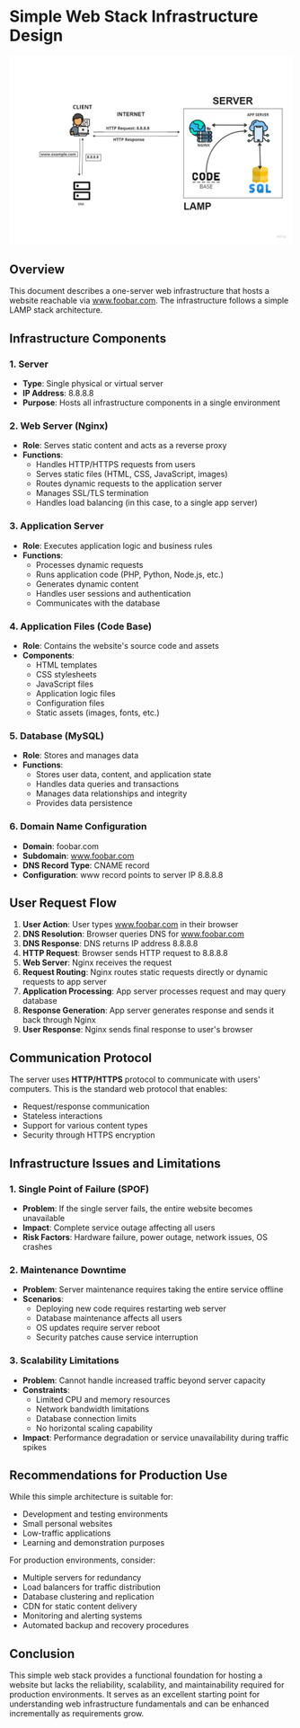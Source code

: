 # Simple Web Stack Infrastructure Design

![Simple Web Stack Infrastructure](single_server.jpeg)

## Overview
This document describes a one-server web infrastructure that hosts a website reachable via www.foobar.com. The infrastructure follows a simple LAMP stack architecture.

## Infrastructure Components

### 1. Server
- **Type**: Single physical or virtual server
- **IP Address**: 8.8.8.8
- **Purpose**: Hosts all infrastructure components in a single environment

### 2. Web Server (Nginx)
- **Role**: Serves static content and acts as a reverse proxy
- **Functions**:
  - Handles HTTP/HTTPS requests from users
  - Serves static files (HTML, CSS, JavaScript, images)
  - Routes dynamic requests to the application server
  - Manages SSL/TLS termination
  - Handles load balancing (in this case, to a single app server)

### 3. Application Server
- **Role**: Executes application logic and business rules
- **Functions**:
  - Processes dynamic requests
  - Runs application code (PHP, Python, Node.js, etc.)
  - Generates dynamic content
  - Handles user sessions and authentication
  - Communicates with the database

### 4. Application Files (Code Base)
- **Role**: Contains the website's source code and assets
- **Components**:
  - HTML templates
  - CSS stylesheets
  - JavaScript files
  - Application logic files
  - Configuration files
  - Static assets (images, fonts, etc.)

### 5. Database (MySQL)
- **Role**: Stores and manages data
- **Functions**:
  - Stores user data, content, and application state
  - Handles data queries and transactions
  - Manages data relationships and integrity
  - Provides data persistence

### 6. Domain Name Configuration
- **Domain**: foobar.com
- **Subdomain**: www.foobar.com
- **DNS Record Type**: CNAME record
- **Configuration**: www record points to server IP 8.8.8.8

## User Request Flow

1. **User Action**: User types www.foobar.com in their browser
2. **DNS Resolution**: Browser queries DNS for www.foobar.com
3. **DNS Response**: DNS returns IP address 8.8.8.8
4. **HTTP Request**: Browser sends HTTP request to 8.8.8.8
5. **Web Server**: Nginx receives the request
6. **Request Routing**: Nginx routes static requests directly or dynamic requests to app server
7. **Application Processing**: App server processes request and may query database
8. **Response Generation**: App server generates response and sends it back through Nginx
9. **User Response**: Nginx sends final response to user's browser

## Communication Protocol
The server uses **HTTP/HTTPS** protocol to communicate with users' computers. This is the standard web protocol that enables:
- Request/response communication
- Stateless interactions
- Support for various content types
- Security through HTTPS encryption

## Infrastructure Issues and Limitations

### 1. Single Point of Failure (SPOF)
- **Problem**: If the single server fails, the entire website becomes unavailable
- **Impact**: Complete service outage affecting all users
- **Risk Factors**: Hardware failure, power outage, network issues, OS crashes

### 2. Maintenance Downtime
- **Problem**: Server maintenance requires taking the entire service offline
- **Scenarios**:
  - Deploying new code requires restarting web server
  - Database maintenance affects all users
  - OS updates require server reboot
  - Security patches cause service interruption

### 3. Scalability Limitations
- **Problem**: Cannot handle increased traffic beyond server capacity
- **Constraints**:
  - Limited CPU and memory resources
  - Network bandwidth limitations
  - Database connection limits
  - No horizontal scaling capability
- **Impact**: Performance degradation or service unavailability during traffic spikes

## Recommendations for Production Use

While this simple architecture is suitable for:
- Development and testing environments
- Small personal websites
- Low-traffic applications
- Learning and demonstration purposes

For production environments, consider:
- Multiple servers for redundancy
- Load balancers for traffic distribution
- Database clustering and replication
- CDN for static content delivery
- Monitoring and alerting systems
- Automated backup and recovery procedures

## Conclusion

This simple web stack provides a functional foundation for hosting a website but lacks the reliability, scalability, and maintainability required for production environments. It serves as an excellent starting point for understanding web infrastructure fundamentals and can be enhanced incrementally as requirements grow.

